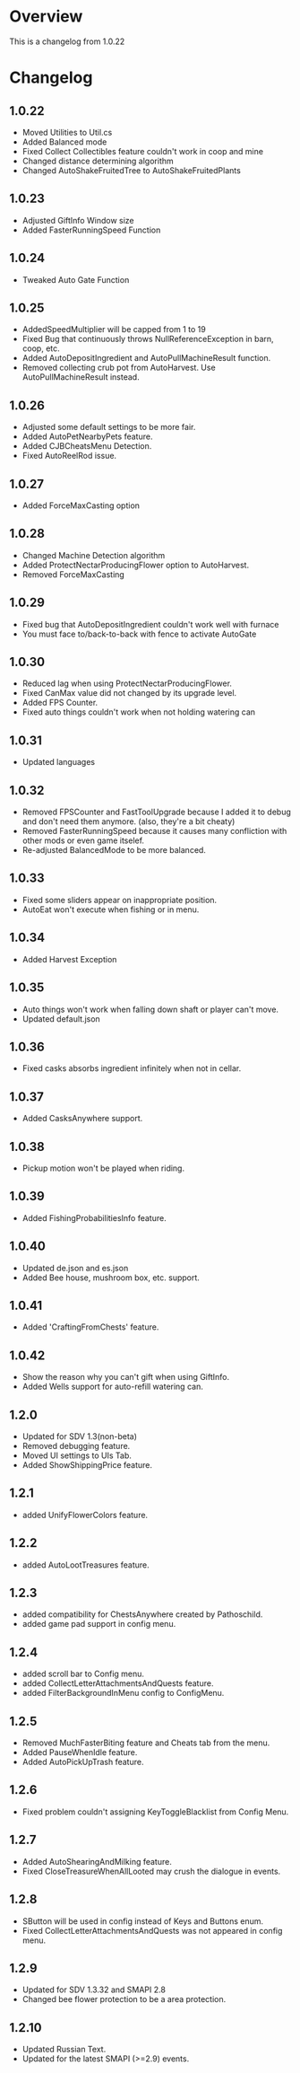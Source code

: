 ﻿# Overview
This is a changelog from 1.0.22

# Changelog

## 1.0.22
- Moved Utilities to Util.cs
- Added Balanced mode
- Fixed Collect Collectibles feature couldn't work in coop and mine
- Changed distance determining algorithm
- Changed AutoShakeFruitedTree to AutoShakeFruitedPlants

## 1.0.23
- Adjusted GiftInfo Window size
- Added FasterRunningSpeed Function

## 1.0.24
- Tweaked Auto Gate Function

## 1.0.25
- AddedSpeedMultiplier will be capped from 1 to 19
- Fixed Bug that continuously throws NullReferenceException in barn, coop, etc.
- Added AutoDepositIngredient and AutoPullMachineResult function.
- Removed collecting crub pot from AutoHarvest. Use AutoPullMachineResult instead.

## 1.0.26
- Adjusted some default settings to be more fair.
- Added AutoPetNearbyPets feature.
- Added CJBCheatsMenu Detection.
- Fixed AutoReelRod issue.

## 1.0.27
- Added ForceMaxCasting option

## 1.0.28
- Changed Machine Detection algorithm
- Added ProtectNectarProducingFlower option to AutoHarvest.
- Removed ForceMaxCasting

## 1.0.29
- Fixed bug that AutoDepositIngredient couldn't work well with furnace
- You must face to/back-to-back with fence to activate AutoGate

## 1.0.30
- Reduced lag when using ProtectNectarProducingFlower.
- Fixed CanMax value did not changed by its upgrade level.
- Added FPS Counter.
- Fixed auto things couldn't work when not holding watering can

## 1.0.31
- Updated languages

## 1.0.32
- Removed FPSCounter and FastToolUpgrade because I added it to debug and don't need them anymore. (also, they're a bit cheaty)
- Removed FasterRunningSpeed because it causes many confliction with other mods or even game itselef.
- Re-adjusted BalancedMode to be more balanced.

## 1.0.33
- Fixed some sliders appear on inappropriate position.
- AutoEat won't execute when fishing or in menu.

## 1.0.34
- Added Harvest Exception

## 1.0.35
- Auto things won't work when falling down shaft or player can't move.
- Updated default.json

## 1.0.36
- Fixed casks absorbs ingredient infinitely when not in cellar.

## 1.0.37
- Added CasksAnywhere support.

## 1.0.38
- Pickup motion won't be played when riding.

## 1.0.39
- Added FishingProbabilitiesInfo feature.

## 1.0.40
- Updated de.json and es.json
- Added Bee house, mushroom box, etc. support.

## 1.0.41
- Added 'CraftingFromChests' feature.

## 1.0.42
- Show the reason why you can't gift when using GiftInfo.
- Added Wells support for auto-refill watering can.

## 1.2.0
- Updated for SDV 1.3(non-beta)
- Removed debugging feature.
- Moved UI settings to UIs Tab.
- Added ShowShippingPrice feature.

## 1.2.1
- added UnifyFlowerColors feature.

## 1.2.2
- added AutoLootTreasures feature.

## 1.2.3
- added compatibility for ChestsAnywhere created by Pathoschild.
- added game pad support in config menu.

## 1.2.4
- added scroll bar to Config menu.
- added CollectLetterAttachmentsAndQuests feature.
- added FilterBackgroundInMenu config to ConfigMenu.

## 1.2.5
- Removed MuchFasterBiting feature and Cheats tab from the menu.
- Added PauseWhenIdle feature.
- Added AutoPickUpTrash feature.

## 1.2.6
- Fixed problem couldn't assigning KeyToggleBlacklist from Config Menu.

## 1.2.7
- Added AutoShearingAndMilking feature.
- Fixed CloseTreasureWhenAllLooted may crush the dialogue in events.

## 1.2.8
- SButton will be used in config instead of Keys and Buttons enum.
- Fixed CollectLetterAttachmentsAndQuests was not appeared in config menu.

## 1.2.9
- Updated for SDV 1.3.32 and SMAPI 2.8
- Changed bee flower protection to be a area protection.

## 1.2.10
- Updated Russian Text.
- Updated for the latest SMAPI (>=2.9) events.
